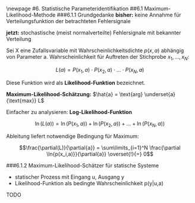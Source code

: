 \newpage
#6. Statistische Parameteridentifikation
##6.1 Maximum-Likelihood-Methode
###6.1.1 Grundgedanke
**bisher:** keine Annahme für Verteilungsfunktion der betrachteten Fehlersignale

**jetzt:** stochastische (meist normalverteilte) Fehlersignale mit bekannter Verteilung

Sei X eine Zufallsvariable mit Wahrscheinlichkeitsdichte $p(x,a)$ abhängig von Parameter a.
Wahrscheinlichkeit für Auftreten der Stichprobe $x_1, ... , x_N$:

$$L(a) = P(x_1,a) \cdot P(x_2,a) \cdot ... \cdot P(x_N,a)$$

Diese Funktion wird als **Likelihood-Funktion** bezeichnet.

**Maximum-Likelihood-Schätzung:** $\hat{a} = \text{arg} \underset{a}{\text{max}} L$

Einfacher zu analysieren: **Log-Likelihood-Funktion**

$$\ln(L(a)) = \ln(P(x_1,a)) + \ln(P(x_2,a)) + ... + \ln(P(x_N,a))$$

Ableitung liefert notwendige Bedingung für Maximum:

$$\frac{\partial(L)}{\partial{a}} = \sum\limits_{i=1}^N \frac{\partial \ln{p(x_i,a)}}{\partial{a}} \overset{!}{=} 0$$

###6.1.2 Maximum-Likelihood-Schätzer für statische Systeme
* statischer Prozess mit Eingang u, Ausgang y
* Likelihood-Funktion als bedingte Wahrscheinlichkeit p(y|u,a)

TODO
